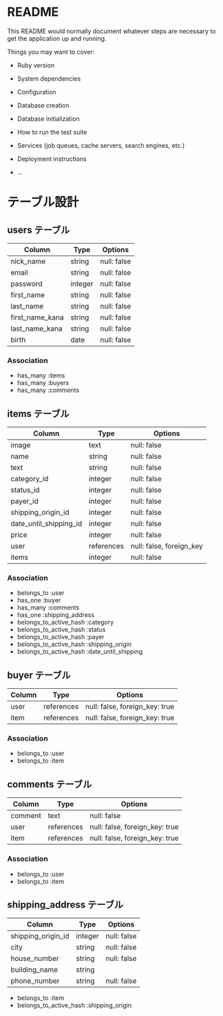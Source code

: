 # README

This README would normally document whatever steps are necessary to get the
application up and running.

Things you may want to cover:

* Ruby version

* System dependencies

* Configuration

* Database creation

* Database initialization

* How to run the test suite

* Services (job queues, cache servers, search engines, etc.)

* Deployment instructions

* ...


# テーブル設計

## users テーブル

| Column        | Type    | Options     |
| --------      | ------  | ----------- |
| nick_name     | string  | null: false |
| email         | string  | null: false |
| password      | integer | null: false |
| first_name    | string  | null: false |
| last_name     | string  | null: false |
|first_name_kana| string  | null: false |
| last_name_kana| string  | null: false |
| birth         | date    | null: false |

### Association
- has_many :items
- has_many :buyers
- has_many :comments


## items テーブル

| Column      | Type       | Options     |
| ------      | ------     | ----------- |
| image       | text       | null: false |
| name        | string     | null: false |
| text        | string     | null: false |
| category_id | integer    | null: false |
| status_id   | integer    | null: false |
| payer_id    | integer    | null: false | 
| shipping_origin_id       | integer    | null: false |          
| date_until_shipping_id   | integer    | null: false | 
| price       |  integer   | null: false  |
| user        | references | null: false, foreign_key|
| items       | integer    | null: false |

### Association
- belongs_to :user
- has_one :buyer 
- has_many  :comments
- has_one :shipping_address
- belongs_to_active_hash :category
- belongs_to_active_hash :status
- belongs_to_active_hash :payer
- belongs_to_active_hash :shipping_origin
- belongs_to_active_hash :date_until_shipping 


## buyer テーブル
| Column  | Type    | Options                        |
| ------- | ------- | ------------------------------ |
| user    | references | null: false, foreign_key: true |
| item    | references | null: false, foreign_key: true |

### Association
- belongs_to :user
- belongs_to :item


## comments テーブル
| Column      | Type       | Options     |
| ------      | ------     | ----------- |
| comment     | text       | null: false |
| user        | references | null: false, foreign_key: true |
| item        | references | null: false, foreign_key: true |

### Association

- belongs_to :user
- belongs_to :item

## shipping_address テーブル
| Column       | Type       | Options     |
| ------       | ------     | ----------- |
| shipping_origin_id        | integer     | null: false | 
| city         |  string    | null: false |
| house_number |  string    | null: false |
| building_name|  string    |             |
| phone_number|   string   | null: false  |

- belongs_to :item
- belongs_to_active_hash :shipping_origin